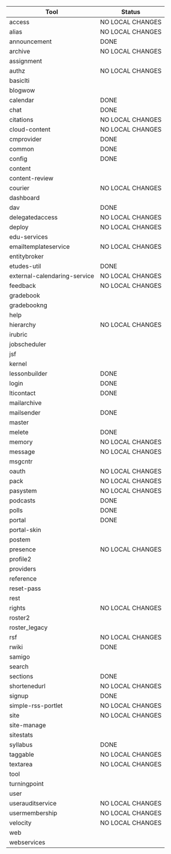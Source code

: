 
| Tool                         | Status           |
| ---------------------------- | ---------------- |
| access                       | NO LOCAL CHANGES |
| alias                        | NO LOCAL CHANGES |
| announcement                 | DONE             |
| archive                      | NO LOCAL CHANGES |
| assignment                   |                  |
| authz                        | NO LOCAL CHANGES |
| basiclti                     |                  |
| blogwow                      |                  |
| calendar                     | DONE             |
| chat                         | DONE             |
| citations                    | NO LOCAL CHANGES |
| cloud-content                | NO LOCAL CHANGES |
| cmprovider                   | DONE             |
| common                       | DONE             |
| config                       | DONE             |
| content                      |                  |
| content-review               |                  |
| courier                      | NO LOCAL CHANGES |
| dashboard                    |                  |
| dav                          | DONE             |
| delegatedaccess              | NO LOCAL CHANGES |
| deploy                       | NO LOCAL CHANGES |
| edu-services                 |                  |
| emailtemplateservice         | NO LOCAL CHANGES |
| entitybroker                 |                  |
| etudes-util                  | DONE             |
| external-calendaring-service | NO LOCAL CHANGES |
| feedback                     | NO LOCAL CHANGES |
| gradebook                    |                  |
| gradebookng                  |                  |
| help                         |                  |
| hierarchy                    | NO LOCAL CHANGES |
| irubric                      |                  |
| jobscheduler                 |                  |
| jsf                          |                  |
| kernel                       |                  |
| lessonbuilder                | DONE             |
| login                        | DONE             |
| lticontact                   | DONE             |
| mailarchive                  |                  |
| mailsender                   | DONE             |
| master                       |                  |
| melete                       | DONE             |
| memory                       | NO LOCAL CHANGES |
| message                      | NO LOCAL CHANGES |
| msgcntr                      |                  |
| oauth                        | NO LOCAL CHANGES |
| pack                         | NO LOCAL CHANGES |
| pasystem                     | NO LOCAL CHANGES |
| podcasts                     | DONE             |
| polls                        | DONE             |
| portal                       | DONE             |
| portal-skin                  |                  |
| postem                       |                  |
| presence                     | NO LOCAL CHANGES |
| profile2                     |                  |
| providers                    |                  |
| reference                    |                  |
| reset-pass                   |                  |
| rest                         |                  |
| rights                       | NO LOCAL CHANGES |
| roster2                      |                  |
| roster_legacy                |                  |
| rsf                          | NO LOCAL CHANGES |
| rwiki                        | DONE             |
| samigo                       |                  |
| search                       |                  |
| sections                     | DONE             |
| shortenedurl                 | NO LOCAL CHANGES |
| signup                       | DONE             |
| simple-rss-portlet           | NO LOCAL CHANGES |
| site                         | NO LOCAL CHANGES |
| site-manage                  |                  |
| sitestats                    |                  |
| syllabus                     | DONE             |
| taggable                     | NO LOCAL CHANGES |
| textarea                     | NO LOCAL CHANGES |
| tool                         |                  |
| turningpoint                 |                  |
| user                         |                  |
| userauditservice             | NO LOCAL CHANGES |
| usermembership               | NO LOCAL CHANGES |
| velocity                     | NO LOCAL CHANGES |
| web                          |                  |
| webservices                  |                  |

